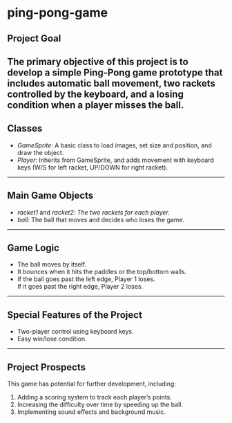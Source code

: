 # ping-pong-game

## Project Goal
The primary objective of this project is to develop a simple Ping-Pong game prototype that includes automatic ball movement, two rackets controlled by the keyboard, and a losing condition when a player misses the ball.
---
## Classes
- *GameSprite*: A basic class to load images, set size and position, and draw the object.
- *Player*: Inherits from GameSprite, and adds movement with keyboard keys (W/S for left racket, UP/DOWN for right racket).

---

## Main Game Objects
- *racket1* and *racket2*: _The two rackets for each player._
- *ball*: The ball that moves and decides who loses the game.

---

## Game Logic
- The ball moves by itself.
- It bounces when it hits the paddles or the top/bottom walls.
- If the ball goes past the left edge, Player 1 loses.  
  If it goes past the right edge, Player 2 loses.

---

## Special Features of the Project
- Two-player control using keyboard keys.  
- Easy win/lose condition.

---

## Project Prospects
This game has potential for further development, including:
1. Adding a scoring system to track each player’s points.
2. Increasing the difficulty over time by speeding up the ball.
3. Implementing sound effects and background music.
